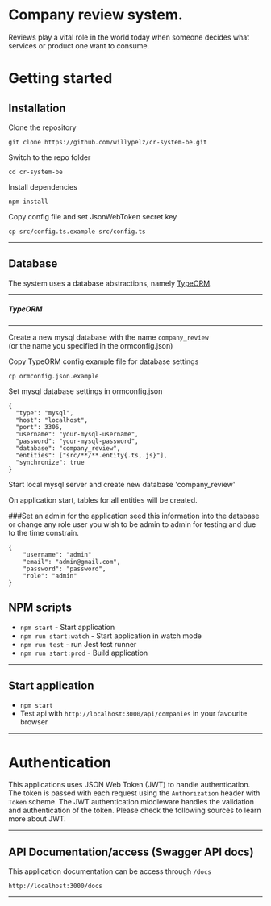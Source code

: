 # Company review system.
Reviews play a vital role in the world today when someone decides what services or product one want to consume.

# Getting started

## Installation

Clone the repository

    git clone https://github.com/willypelz/cr-system-be.git

Switch to the repo folder

    cd cr-system-be
    
Install dependencies
    
    npm install

Copy config file and set JsonWebToken secret key

    cp src/config.ts.example src/config.ts
    
----------

## Database

The system uses a database abstractions, namely [TypeORM](http://typeorm.io/). 
    
----------

##### TypeORM

----------

Create a new mysql database with the name `company_review`\
(or the name you specified in the ormconfig.json)

Copy TypeORM config example file for database settings

    cp ormconfig.json.example
    
Set mysql database settings in ormconfig.json

    {
      "type": "mysql",
      "host": "localhost",
      "port": 3306,
      "username": "your-mysql-username",
      "password": "your-mysql-password",
      "database": "company_review",
      "entities": ["src/**/**.entity{.ts,.js}"],
      "synchronize": true
    }
    
Start local mysql server and create new database 'company_review'

On application start, tables for all entities will be created.

###Set an admin for the application
seed this information into the database or change any role user you wish to be admin to admin for testing
and due to the time constrain. 

    {  
        "username": "admin"
        "email": "admin@gmail.com",
        "password": "password",
        "role": "admin"
    }
    

## NPM scripts

- `npm start` - Start application
- `npm run start:watch` - Start application in watch mode
- `npm run test` - run Jest test runner 
- `npm run start:prod` - Build application

----------


## Start application

- `npm start`
- Test api with `http://localhost:3000/api/companies` in your favourite browser

----------

# Authentication
 
This applications uses JSON Web Token (JWT) to handle authentication. The token is passed with each request using the `Authorization` header with `Token` scheme. The JWT authentication middleware handles the validation and authentication of the token. Please check the following sources to learn more about JWT.

----------
 
## API Documentation/access (Swagger API docs)

This application documentation can be access through ``/docs``

`` http://localhost:3000/docs ``

----------
